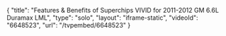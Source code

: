 {
    "title": "Features & Benefits of Superchips VIVID for 2011-2012 GM 6.6L Duramax LML",
    "type": "solo",
    "layout": "iframe-static",
    "videoId": "6648523",
    "url": "\/tvpembed\/6648523"
}